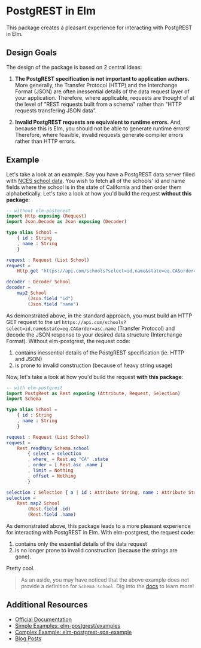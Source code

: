 # PostgREST in Elm

This package creates a pleasant experience for interacting with PostgREST in Elm.

## Design Goals

The design of the package is based on 2 central ideas:

1.  **The PostgREST specification is not important to application authors.** More generally, the Transfer Protocol (HTTP) and the Interchange Format (JSON) are often inessential details of the data request layer of your application. Therefore, where applicable, requests are thought of at the level of "REST requests built from a schema" rather than "HTTP requests transfering JSON data".

2.  **Invalid PostgREST requests are equivalent to runtime errors.** And, because this is Elm, you should not be able to generate runtime errors! Therefore, where feasible, invalid requests generate compiler errors rather than HTTP errors.

## Example

Let's take a look at an example. Say you have a PostgREST data server filled with [NCES school data](https://nces.ed.gov/). You wish to fetch all of the schools' id and name fields where the school is in the state of California and then order them alphabetically. Let's take a look at how you'd build the request **without this package**:

```elm
-- without elm-postgrest
import Http exposing (Request)
import Json.Decode as Json exposing (Decoder)

type alias School =
    { id : String
    , name : String
    }

request : Request (List School)
request =
    Http.get "https://api.com/schools?select=id,name&state=eq.CA&order=asc.name" (Decode.list decoder)

decoder : Decoder School
decoder =
    map2 School
        (Json.field "id")
        (Json.field "name")
```

As demonstrated above, in the standard approach, you must build an HTTP GET request to the url `https://api.com/schools?select=id,name&state=eq.CA&order=asc.name` (Transfer Protocol) and decode the JSON response to your desired data structure (Interchange Format). Without elm-postgrest, the request code:

1.  contains inessential details of the PostgREST specification (ie. HTTP and JSON)
2.  is prone to invalid construction (because of heavy string usage)

Now, let's take a look at how you'd build the request **with this package**:

```elm
-- with elm-postgrest
import PostgRest as Rest exposing (Attribute, Request, Selection)
import Schema

type alias School =
    { id : String
    , name : String
    }

request : Request (List School)
request =
    Rest.readMany Schema.school
        { select = selection
        , where_ = Rest.eq "CA" .state
        , order = [ Rest.asc .name ]
        , limit = Nothing
        , offset = Nothing
        }

selection : Selection { a | id : Attribute String, name : Attribute String } School
selection =
    Rest.map2 School
        (Rest.field .id)
        (Rest.field .name)
```

As demonstrated above, this package leads to a more pleasant experience for interacting with PostgREST in Elm. With elm-postgrest, the request code:

1.  contains only the essential details of the data request
2.  is no longer prone to invalid construction (because the strings are gone).

Pretty cool.

> As an aside, you may have noticed that the above example does not provide a definition for `Schema.school`. Dig into the [docs](http://package.elm-lang.org/packages/john-kelly/elm-postgrest/latest/PostgRest) to learn more!

## Additional Resources

*   [Official Documentation](http://package.elm-lang.org/packages/john-kelly/elm-postgrest/latest)
*   [Simple Examples: elm-postgrest/examples](https://github.com/john-kelly/elm-postgrest/tree/master/examples)
*   [Complex Example: elm-postgrest-spa-example](https://github.com/john-kelly/elm-postgrest-spa-example)
*   [Blog Posts](https://foldp.com)

